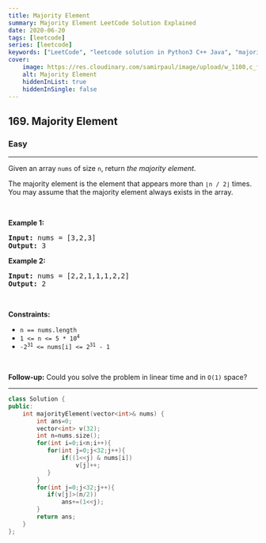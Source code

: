 ```yaml
---
title: Majority Element
summary: Majority Element LeetCode Solution Explained
date: 2020-06-20
tags: [leetcode]
series: [leetcode]
keywords: ["LeetCode", "leetcode solution in Python3 C++ Java", "majority-element LeetCode Solution Explained"]
cover:
    image: https://res.cloudinary.com/samirpaul/image/upload/w_1100,c_fit,co_rgb:FFFFFF,l_text:Arial_75_bold:Majority Element - Solution Explained/problem-solving.webp
    alt: Majority Element
    hiddenInList: true
    hiddenInSingle: false
---
```



<h2>169. Majority Element</h2><h3>Easy</h3><hr><div><p>Given an array <code>nums</code> of size <code>n</code>, return <em>the majority element</em>.</p>

<p>The majority element is the element that appears more than <code>⌊n / 2⌋</code> times. You may assume that the majority element always exists in the array.</p>

<p>&nbsp;</p>
<p><strong>Example 1:</strong></p>
<pre><strong>Input:</strong> nums = [3,2,3]
<strong>Output:</strong> 3
</pre><p><strong>Example 2:</strong></p>
<pre><strong>Input:</strong> nums = [2,2,1,1,1,2,2]
<strong>Output:</strong> 2
</pre>
<p>&nbsp;</p>
<p><strong>Constraints:</strong></p>

<ul>
	<li><code>n == nums.length</code></li>
	<li><code>1 &lt;= n &lt;= 5 * 10<sup>4</sup></code></li>
	<li><code>-2<sup>31</sup> &lt;= nums[i] &lt;= 2<sup>31</sup> - 1</code></li>
</ul>

<p>&nbsp;</p>
<strong>Follow-up:</strong> Could you solve the problem in linear time and in <code>O(1)</code> space?</div>

---




```cpp
class Solution {
public:
    int majorityElement(vector<int>& nums) {
        int ans=0;
        vector<int> v(32);
        int n=nums.size();
        for(int i=0;i<n;i++){
           for(int j=0;j<32;j++){
               if((1<<j) & nums[i])
                   v[j]++;
           }   
        }
        for(int j=0;j<32;j++){
           if(v[j]>(n/2))
               ans+=(1<<j);
        }
        return ans;
    }
};
```
